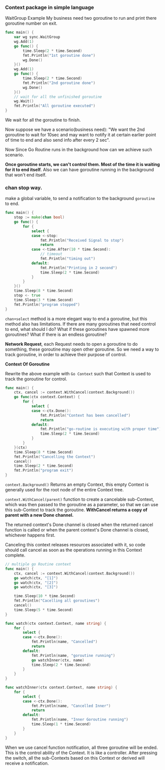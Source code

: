 ### Context package in simple language

WaitGroup Example
My business need two goroutine to run and print there goroutine number on exit.

```Go
func main() {
	var wg sync.WaitGroup
	wg.Add(1)
	go func() {
		time.Sleep(2 * time.Second)
		fmt.Println("1st goroutine done")
		wg.Done()
	}()
	wg.Add(1)
	go func() {
		time.Sleep(2 * time.Second)
		fmt.Println("2nd goroutine done")
		wg.Done()
	}()
	// wait for all the unfinished goroutine
	wg.Wait()
	fmt.Println("All goroutine executed")
}
```

We wait for all the goroutine to finish.

Now suppose we have a scenario(business need): "We want the 2nd goroutine to wait for 10sec and may want to notify it at certain earlier point of time to end and also send info after every 2 sec".

Now Since Go Routine runs in the background how can we achieve such scenario.

**Once goroutine starts, we can't control them. Most of the time it is waiting for it to end itself**.
Also we can have goroutine running in the background that won't end itself.

### chan stop way.

make a global variable, to send a notification to the background `goroutine` to end.

```Go
func main() {
	stop := make(chan bool)
	go func() {
		for {
			select {
			case <-stop:
				fmt.Println("Received Signal to stop")
				return
			case <-time.After(10 * time.Second):
				// timeout
				fmt.Println("timing out")
			default:
				fmt.Println("Printing in 2 second")
				time.Sleep(2 * time.Second)
			}
		}
	}()
	time.Sleep(8 * time.Second)
	stop <- true
	time.Sleep(3 * time.Second)
	fmt.Println("program stopped")
}
```

`chan+select` method is a more elegant way to end a goroutine, but this method also has limitations. If there are many goroutines that need control to end, what should I do? What if these goroutines have spawned more goroutines? What if there is an endless goroutine?

**Network Request**, each Request needs to open a goroutine to do something, these goroutine may open other goroutine. So we need a way to track goroutine, in order to achieve their purpose of control.

**Context Of Goroutine**

Rewrite the above example with `Go Context` such that Context is used to track the goroutine for control.

```Go
func main() {
	ctx, cancel := context.WithCancel(context.Background())
	go func(ctx context.Context) {
		for {
			select {
			case <-ctx.Done():
				fmt.Println("Context has been cancelled")
				return
			default:
				fmt.Println("go-routine is executing with proper time")
				time.Sleep(2 * time.Second)
			}
		}
	}(ctx)
	time.Sleep(8 * time.Second)
	fmt.Println("Cancelling the Context")
	cancel()
	time.Sleep(2 * time.Second)
	fmt.Println("program exit")
}
```

`context.Background()` Returns an empty Context, this empty Context is generally used for the root node of the entire Context tree.

`context.WithCancel(parent)` function to create a cancelable sub-Context, which was then passed to the goroutine as a parameter, so that we can use this sub-Context to track the goroutine.
**WithCancel returns a copy of parent with a new Done channel.**

The returned context's Done channel is closed when the returned cancel function is called or when the parent context's Done channel is closed, whichever happens first.

Canceling this context releases resources associated with it, so code should call cancel as soon as the operations running in this Context complete.

```Go
// multiple go Routine context
func main() {
	ctx, cancel := context.WithCancel(context.Background())
	go watch(ctx, "[1]")
	go watch(ctx, "[2]")
	go watch(ctx, "[3]")

	time.Sleep(10 * time.Second)
	fmt.Println("Cacelling all goroutines")
	cancel()
	time.Sleep(5 * time.Second)
}

func watch(ctx context.Context, name string) {
	for {
		select {
		case <-ctx.Done():
			fmt.Println(name, "Cancelled")
			return
		default:
			fmt.Println(name, "goroutine running")
			go watchInner(ctx, name)
			time.Sleep(2 * time.Second)
		}
	}
}

func watchInner(ctx context.Context, name string) {
	for {
		select {
		case <-ctx.Done():
			fmt.Println(name, "Cancelled Inner")
			return
		default:
			fmt.Println(name, "Inner Goroutine running")
			time.Sleep(1 * time.Second)
		}
	}
}
```

When we use cancel function notification, all three goroutine will be ended. This is the control ability of the Context. It is like a controller. After pressing the switch, all the sub-Contexts based on this Context or derived will receive a notification.
